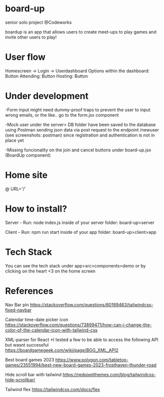 # board-up
senior solo project @Codeworks 

boardup is an app that allows users to create meet-ups to play games and invite other users to play!

# User flow

Homescreen -> Login -> Userdashboard 
Options within the dashboard:
Button Attending:
Button Hosting:
Button 

# Under development

-Form input might need dummy-proof traps to prevent the user to input wrong emails, or the like.. go to the form.jsx component

-Mock user under the server> DB folder have been saved to the database using Postman
 sending json data via post request to the endpoint /newuser (see screenshots: postman) 
 since registration and authentication is not in place yet

-Missing funcionality on the join and cancel buttons under board-up.jsx (BoardUp component)

# Home site
@ URL+'/'

# How to install?
Server - Run: node index.js inside of your server folder: board-up>server

Client - Run: npm run start inside of your app folder: board-up>client>app

# Tech Stack
You can see the tech stack under app>src>components>demo or by clicking on the heart <3 on the home screen

# References
Nav Bar pin
https://stackoverflow.com/questions/60169463/tailwindcss-fixed-navbar

Calendar time-date picker icon
https://stackoverflow.com/questions/73899471/how-can-i-change-the-color-of-the-calendar-icon-with-tailwind-css

XML-parser for React
*I tested a few to be able to access the following API but wasnt successful
https://boardgamegeek.com/wiki/page/BGG_XML_API2

Best board games 2023
https://www.polygon.com/tabletop-games/23551994/best-new-board-games-2023-frosthaven-thunder-road

Hide scroll bar with tailwind
https://redpixelthemes.com/blog/tailwindcss-hide-scrollbar/

Tailwind flex
https://tailwindcss.com/docs/flex
